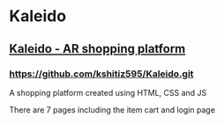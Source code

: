 # Kaleido
## [Kaleido - AR shopping platform](file:///C:/Users/kshit/OneDrive/Desktop/Kaliedo/index.html)
### https://github.com/kshitiz595/Kaleido.git
A shopping platform created using HTML, CSS and JS

There are 7 pages including the item cart and login page


